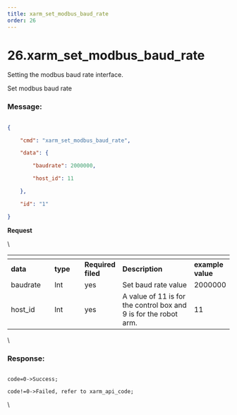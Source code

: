 ```yaml
---
title: xarm_set_modbus_baud_rate
order: 26
---
```

# 26.xarm\_set\_modbus\_baud\_rate


Setting the modbus baud rate interface.

Set modbus baud rate
 




### Message:  



```json

{

    "cmd": "xarm_set_modbus_baud_rate",

    "data": {

        "baudrate": 2000000,

        "host_id": 11

    },

    "id": "1"

}

```     
**Request**



\













<table data-header-hidden><thead><tr><th width="124"></th><th width="99"></th><th width="68"></th><th width="300"></th><th></th></tr></thead><tbody><tr><td><strong>data</strong></td><td><strong>type</strong></td><td><strong>Required filed</strong></td><td><strong>Description</strong></td><td><strong>example value</strong></td></tr><tr><td>baudrate</td><td>Int</td><td>yes</td><td>Set baud rate value</td><td>2000000</td></tr><tr><td>host_id</td><td>Int</td><td>yes</td><td>A value of 11 is for the control box and 9 is for the robot arm.</td><td>11</td></tr></tbody></table>



\





### Response:     



```

code=0->Success;

code!=0->Failed, refer to xarm_api_code;

```



\










